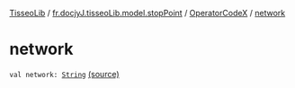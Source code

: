 [TisseoLib](../../index.md) / [fr.docjyJ.tisseoLib.model.stopPoint](../index.md) / [OperatorCodeX](index.md) / [network](./network.md)

# network

`val network: `[`String`](https://kotlinlang.org/api/latest/jvm/stdlib/kotlin/-string/index.html) [(source)](https://github.com/docjyj/tisseoLib/tree/master/src/main/kotlin/fr/docjyJ/tisseoLib/model/stopPoint/OperatorCodeX.kt#L8)